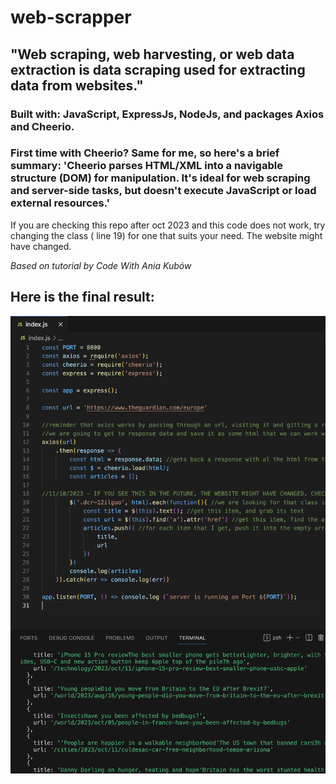 # web-scrapper

<h2>"Web scraping, web harvesting, or web data extraction is data scraping used for extracting data from websites."</h2> 


<h3>Built with: JavaScript, ExpressJs, NodeJs, and packages Axios and Cheerio.</h3>

<h3>First time with Cheerio? Same for me, so here's a brief summary: 'Cheerio parses HTML/XML into a navigable structure (DOM) for manipulation. It's ideal for web scraping and server-side tasks, but doesn't execute JavaScript or load external resources.'</h3>

If you are checking this repo after oct 2023 and this code does not work, try changing the class ( line 19) for one that suits your need. The website might have changed.

<i>*Based on tutorial by Code With Ania Kubów*</i>

<h2> Here is the final result:</h2>





<img src="web-scrapper-screenshot.png" alt="final code" />



